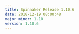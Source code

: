 ```yaml
---
title: Spinnaker Release 1.10.6
date: 2018-12-19 08:00:48
major_minor: 1.10
version: 1.10.6
---
```


<script src="https://gist.github.com/spinnaker-release/8c6e6abe2a0016b823b900523e82cba1.js"/>
